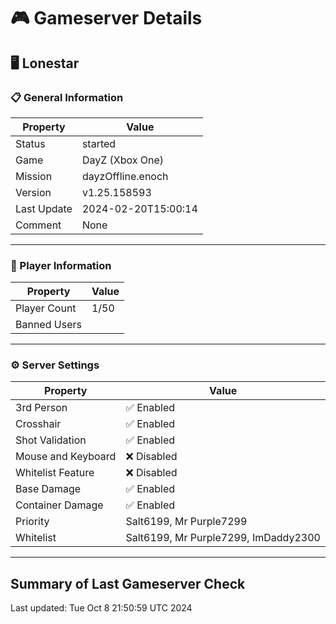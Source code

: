 # 🎮 Gameserver Details

## 🖥️ Lonestar

### 📋 General Information

| **Property**        | **Value**                  |
|---------------------|----------------------------|
| Status | started |
| Game | DayZ (Xbox One) |
| Mission | dayzOffline.enoch |
| Version | v1.25.158593 |
| Last Update | 2024-02-20T15:00:14 |
| Comment | None |

---

### 👥 Player Information

| **Property**        | **Value**                  |
|---------------------|----------------------------|
| Player Count | 1/50 |
| Banned Users |  |

---

### ⚙️ Server Settings

| **Property**        | **Value**                  |
|---------------------|----------------------------|
| 3rd Person | ✅ Enabled |
| Crosshair | ✅ Enabled |
| Shot Validation | ✅ Enabled |
| Mouse and Keyboard | ❌ Disabled |
| Whitelist Feature | ❌ Disabled |
| Base Damage | ✅ Enabled |
| Container Damage | ✅ Enabled |
| Priority | Salt6199, Mr Purple7299 |
| Whitelist | Salt6199, Mr Purple7299, ImDaddy2300 |

---


## Summary of Last Gameserver Check


Last updated: Tue Oct  8 21:50:59 UTC 2024
